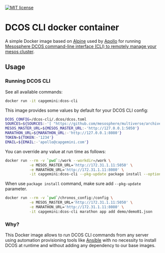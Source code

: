 [![MIT license](http://img.shields.io/badge/license-MIT-brightgreen.svg)](http://opensource.org/licenses/MIT)

# DCOS CLI docker container

A simple Docker image based on [Alpine](https://registry.hub.docker.com/_/alpine/) used by [Apollo](https://github.com/Capgemini/Apollo) for running [Mesosphere DCOS command-line interface (CLI) to remotely manage your mesos cluster](https://docs.mesosphere.com/using/cli/).

## Usage

### Running DCOS CLI

See all available commands:

```bash
docker run -it capgemini:dcos-cli
```

This image provides some values by default for your DCOS CLI config:

```bash
DCOS_CONFIG=/dcos-cli/.dcos/dcos.toml
SOURCES=${SOURCES:-'[ "https://github.com/mesosphere/multiverse/archive/master.zip", "https://github.com/mesosphere/universe/archive/version-1.x.zip",]'}
MESOS_MASTER_URL=${MESOS_MASTER_URL:-'http://127.0.0.1:5050'}
MARATHON_URL=${MARATHON_URL:-'http://127.0.0.1:8080'}
TOKEN=${TOKEN:-'1234'}
EMAIL=${EMAIL:-'apollo@capgemini.com'}
```

You can override any value at run time as follows:

```bash
docker run --rm -v `pwd`:/work --workdir=/work \
           -e MESOS_MASTER_URL='http://172.31.1.11:5050' \
           -e MARATHON_URL='http://172.31.1.11:8080' \
           -it capgemini:dcos-cli --pkg-update package install --options=config --yes chronos
```

When use `package install` command, make sure add `--pkg-update` parameter.

```bash
docker run --rm -v `pwd`/chronos_config:/config \
           -e MESOS_MASTER_URL='http://172.31.1.11:5050' \
           -e MARATHON_URL='http://172.31.1.11:8080' \
           -it capgemini:dcos-cli marathon app add demo/demo01.json
```

### Why?

This Docker image allows to run DCOS CLI commands from any server using automation provisioning tools like [Ansible](http://www.ansible.com/) with no necessity to install DCOS at runtime and without adding any dependency to our base images.

